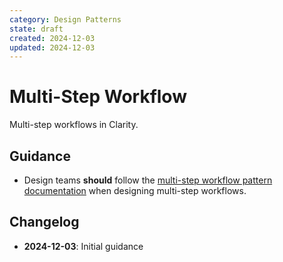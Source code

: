 ```yaml
---
category: Design Patterns
state: draft
created: 2024-12-03
updated: 2024-12-03
---
```


# Multi-Step Workflow

Multi-step workflows in Clarity.

## Guidance

- Design teams **should** follow the [multi-step workflow pattern documentation](https://clarity.design/documentation/multi-step-workflow) when designing multi-step workflows.

## Changelog

- **2024-12-03**: Initial guidance
